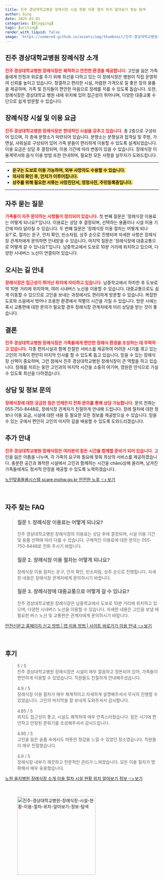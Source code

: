 ```yaml
---
title: 진주 경상대학교병원 장례식장 시설 현황 이용 절차 위치 알아보기 정보 탐색
author: bing
date: 2025-02-01
categories: [Blogging]
tags: [writing]
render_with_liquid: false
image: 'https://somered.github.io/assets/img/thumbnail/진주-경상대학교병원-장례식장-시설-현황-이용-절차-위치-알아보기-정보-탐색.webp'
---
```



<h2 id='진주 경상대학교병원 장례식장 소개'>진주 경상대학교병원 장례식장 소개</h2>

<p><b><span style="color: #ee2323;">진주 경상대학교병원 장례식장은 쾌적하고 안전한 환경을 제공합니다.</span></b> 고인을 잃은 가족들에게 안정과 위로를 주기 위해 최선을 다하고 있는 이 장례식장은 병원이 직접 운영하여 신뢰를 높이고 있습니다. 청결하고 편리한 시설, 저렴한 가격으로 질 좋은 장의 용품을 제공하며, 가족 및 친지들이 편안한 마음으로 장례를 치를 수 있도록 돕습니다. 또한, 장례식장은 경상대학교 병원 내에 위치해 있어 접근성이 뛰어나며, 다양한 대중교통 수단으로 쉽게 방문할 수 있습니다.</p>

<h2 id='시설 및 이용 요금'>장례식장 시설 및 이용 요금</h2>

<p><b><span style="color: #ee2323;">진주 경상대학교병원 장례식장은 현대적인 시설을 갖추고 있습니다.</span></b> 총 2층으로 구성되어 있으며, 각 층에 분향소가 마련되어 있습니다. 분향소는 분향실과 접객실 및 주방, 가면실, 샤워실로 구성되어 있어 가족 분들이 편리하게 이용할 수 있도록 설계되었습니다. 이용 요금은 상담 후 결정되며, 이용 기간에 따라 변동이 있을 수 있습니다. 장례식장 이용계약서와 음식 이용 방법 또한 안내하며, 필요한 모든 사항을 실무자가 도와드립니다.</p>

<hr />

<ul>
    <li><b><span style="background-color: #ffe066;">운구는 도보로 이용 가능하며, 외부 사망자도 수용할 수 있습니다.</span></b></li>
    <li><b><span style="background-color: #ffe066;">의사의 확인 후, 안치가 이루어집니다.</span></b></li>
    <li><b><span style="background-color: #ffe066;">상주를 위해 필요한 서류는 사망진단서, 영정사진, 주민등록증입니다.</span></b></li>
</ul>

<hr />

<h2 id='자주 묻는 질문'>자주 묻는 질문</h2>

<p><b><span style="color: #ee2323;">가족들이 자주 문의하는 사항들이 정리되어 있습니다.</span></b> 첫 번째 질문은 '장례식장 이용료는 어떻게 되나요?'입니다. 이용료는 상담 후 결정되며, 선택하는 용품이나 시설 이용 기간에 따라 달라질 수 있습니다. 두 번째 질문은 '장례식장 이용 절차는 어떻게 되나요?'로, 절차는 운구, 안치 확인, 빈소차림, 상주 순으로 진행되며 자세한 사항은 장례식장 관계자에게 문의하면 안내받을 수 있습니다. 마지막 질문은 '장례식장에 대중교통으로 어떻게 갈 수 있나요?'입니다. 남중학교에서 도보로 10분 거리에 위치하고 있으며, 다양한 시내버스 노선이 연결되어 있습니다.</p>

<h2 id='오시는 길'>오시는 길 안내</h2>

<p><b><span style="color: #ee2323;">장례식장은 접근성이 뛰어난 위치에 자리하고 있습니다.</span></b> 남중학교에서 하차한 후 도보로 약 10분 거리에 위치하며, 여러 시내버스 노선을 이용할 수 있습니다. 대중교통으로도 쉽게 이동할 수 있으므로 고인을 보내는 과정에서도 편리하게 방문할 수 있습니다. 복잡한 도로와 소음에서 벗어나 조용한 환경에서 작별의 시간을 가질 수 있습니다. 방문 시에는 혹시 교통편에 대한 문의가 필요할 경우 장례식장 관계자에게 미리 상담을 받는 것이 좋습니다.</p>

<h2 id='마무리'>결론</h2>

<p><b><span style="color: #ee2323;">진주 경상대학교병원 장례식장은 가족들에게 편안한 장례식 환경을 조성하는 데 주력하고 있습니다.</span></b> 각종 편의시설과 함께 친절한 서비스를 제공하여 어려운 시기를 겪고 있는 고인의 가족이 편안히 마지막 인사를 할 수 있도록 돕고 있습니다. 믿을 수 있는 장례식장 선택이 중요하며, 그런 점에서 진주 경상대학교병원 장례식장이 큰 역할을 하고 있습니다. 장례를 치르는 동안 고인과의 마지막 시간을 소중히 여기며, 영원한 안식으로 가실 수 있도록 최선을 다하겠습니다.</p>

<h2 id='정보 문의'>상담 및 정보 문의</h2>

<p><b><span style="color: #ee2323;">장례식장에 대한 궁금한 점은 언제든지 전화 문의를 통해 상담 가능합니다.</span></b> 문의 전화는 055-750-8448로, 장례식장 관계자가 친절하게 안내해 드립니다. 장례 절차에 대한 정보나 이용 요금, 시설에 대한 내용 등 필요한 모든 정보를 제공받으실 수 있습니다. 믿을 수 있는 곳에서 편안히 고인의 마지막 길을 배웅할 수 있도록 도와드리겠습니다.</p>

<h2 id='추가 안내'>추가 안내</h2>

<p><b><span style="color: #ee2323;">진주 경상대학교병원 장례식장은 여러분의 힘든 시간을 함께할 준비가 되어 있습니다.</span></b> 고인을 잃은 아픔을 나누며, 각 가족의 요구와 필요에 맞춰 최상의 서비스를 제공하겠습니다. 충분한 공간과 쾌적한 시설에서 고인과 함께하는 시간을 chânü상해 올리며, 남겨진 가족들에게도 정서적 안정을 제공할 수 있도록 노력하겠습니다.</p>


<p><a class="click-button" title="노인맞춤돌봄시스템 scare.mohw.go.kr 안전한 노후" href="https://somered.github.io/posts/%EB%85%B8%EC%9D%B8%EB%A7%9E%EC%B6%A4%EB%8F%8C%EB%B4%84%EC%8B%9C%EC%8A%A4%ED%85%9C-scare.mohw.go.kr-%EC%95%88%EC%A0%84%ED%95%9C-%EB%85%B8%ED%9B%84/" rel="dofollow">노인맞춤돌봄시스템 scare.mohw.go.kr 안전한 노후 👈 보기</a></p><br>
<h2 id='자주_찾는_FAQ'>자주 찾는 FAQ</h2>
<div itemscope="" itemtype="https://schema.org/FAQPage"> 
<blockquote> 
<div itemscope="" itemprop="mainEntity" itemtype="https://schema.org/Question"> 
<h3 itemprop="name">질문 1. 장례식장 이용료는 어떻게 되나요?</h3> 
<div itemscope="" itemprop="acceptedAnswer" itemtype="https://schema.org/Answer"> 
<span itemprop="text"> 
<p>진주 경상대학교병원 장례식장의 이용료는 상담 후에 결정되며, 시설 이용 기간 및 용품 선택에 따라 다를 수 있습니다. 구체적인 이용료에 대한 문의는 055-750-8448로 전화 주시기 바랍니다.</p> 
</span> 
</div> 
</div> 
<div itemscope="" itemprop="mainEntity" itemtype="https://schema.org/Question"> 
<h3 itemprop="name">질문 2. 장례식장 이용 절차는 어떻게 되나요?</h3> 
<div itemscope="" itemprop="acceptedAnswer" itemtype="https://schema.org/Answer"> 
<span itemprop="text"> 
<p>장례식장 이용 절차는 운구, 안치 확인, 빈소차림, 상주 순으로 진행됩니다. 자세한 내용은 장례식장 관계자에게 문의하시기 바랍니다.</p> 
</span> 
</div> 
</div> 
<div itemscope="" itemprop="mainEntity" itemtype="https://schema.org/Question"> 
<h3 itemprop="name">질문 3. 장례식장에 대중교통으로 어떻게 갈 수 있나요?</h3> 
<div itemscope="" itemprop="acceptedAnswer" itemtype="https://schema.org/Answer"> 
<span itemprop="text"> 
<p>진주 경상대학교병원 장례식장은 남중학교에서 도보로 10분 거리에 위치하고 있으며, 다양한 시내버스 노선을 이용할 수 있습니다. 자세한 내용은 고인을 보낼 때 필요한 버스 노선 및 교통편은 관계자에게 문의하시기 바랍니다.</p> 
</span> 
</div> 
</div> 
</blockquote> 
</div>
<p><a class="click-button" title="안전신문고 홈페이지 신고 방법 | 앱 이용 방법 | 사이트 바로가기 이용 안내" href="https://somered.github.io/posts/%EC%95%88%EC%A0%84%EC%8B%A0%EB%AC%B8%EA%B3%A0-%ED%99%88%ED%8E%98%EC%9D%B4%EC%A7%80-%EC%8B%A0%EA%B3%A0-%EB%B0%A9%EB%B2%95-%EC%95%B1-%EC%9D%B4%EC%9A%A9-%EB%B0%A9%EB%B2%95-%EC%82%AC%EC%9D%B4%ED%8A%B8-%EB%B0%94%EB%A1%9C%EA%B0%80%EA%B8%B0-%EC%9D%B4%EC%9A%A9-%EC%95%88%EB%82%B4/" rel="dofollow">안전신문고 홈페이지 신고 방법 | 앱 이용 방법 | 사이트 바로가기 이용 안내 👈 보기</a></p><br>
<h2 id='후기'>후기</h2>
<div itemscope itemtype="https://schema.org/Product">
  <blockquote>
  <div itemprop="review" itemscope itemtype="https://schema.org/Review">
      <div itemprop="reviewRating" itemscope itemtype="https://schema.org/Rating"> <span itemprop="ratingValue">5</span> / <span itemprop="bestRating">5</span> </div>
      <span itemprop="reviewBody">진주 경상대학교병원 장례식장은 시설이 매우 깔끔하고 정돈되어 있어, 가족들이 편안하게 이용할 수 있었습니다. 직원들도 친절하게 안내해주셨습니다.</span>
  </div>
  <br>
  <div itemprop="review" itemscope itemtype="https://schema.org/Review">
      <div itemprop="reviewRating" itemscope itemtype="https://schema.org/Rating"> <span itemprop="ratingValue">4.9</span> / <span itemprop="bestRating">5</span> </div>
      <span itemprop="reviewBody">장례식장 이용 절차가 매우 체계적이고 자세하게 설명해주셔서 무사히 진행할 수 있었습니다. 고인의 마지막을 잘 보내게 도와주셔서 감사합니다.</span>
  </div>
  <br>
  <div itemprop="review" itemscope itemtype="https://schema.org/Review">
      <div itemprop="reviewRating" itemscope itemtype="https://schema.org/Rating"> <span itemprop="ratingValue">4.85</span> / <span itemprop="bestRating">5</span> </div>
      <span itemprop="reviewBody">위치도 접근성이 좋고, 시설도 쾌적하여 매우 만족스러웠습니다. 힘든 시기에 편안하고 안정된 분위기를 조성해주셔서 감사드립니다.</span>
  </div>
  <br>
  <div itemprop="review" itemscope itemtype="https://schema.org/Review">
      <div itemprop="reviewRating" itemscope itemtype="https://schema.org/Rating"> <span itemprop="ratingValue">4.95</span> / <span itemprop="bestRating">5</span> </div>
      <span itemprop="reviewBody">고인을 잃은 슬픔 속에서도 따뜻한 정감을 느낄 수 있었던 장소였습니다. 직원들이 매우 친절했습니다.</span>
  </div>
  <br>
  <div itemprop="review" itemscope itemtype="https://schema.org/Review">
      <div itemprop="reviewRating" itemscope itemtype="https://schema.org/Rating"> <span itemprop="ratingValue">4.9</span> / <span itemprop="bestRating">5</span> </div>
      <span itemprop="reviewBody">장례식장 내부가 깨끗하고 전문적인 관리가 느껴졌습니다. 모든 이용 절차가 명확해서 매우 유용했습니다.</span>
  </div>
  </blockquote>
</div>
<p><a class="click-button" title="노원 을지병원 장례식장 소개 이용 절차 시설 현황 위치 알아보기 정보" href="https://somered.github.io/posts/%EB%85%B8%EC%9B%90-%EC%9D%84%EC%A7%80%EB%B3%91%EC%9B%90-%EC%9E%A5%EB%A1%80%EC%8B%9D%EC%9E%A5-%EC%86%8C%EA%B0%9C-%EC%9D%B4%EC%9A%A9-%EC%A0%88%EC%B0%A8-%EC%8B%9C%EC%84%A4-%ED%98%84%ED%99%A9-%EC%9C%84%EC%B9%98-%EC%95%8C%EC%95%84%EB%B3%B4%EA%B8%B0-%EC%A0%95%EB%B3%B4/" rel="dofollow">노원 을지병원 장례식장 소개 이용 절차 시설 현황 위치 알아보기 정보 👈 보기</a></p><br>
<figure class="image"><img src="https://somered.github.io/assets/img/thumbnail/진주-경상대학교병원-장례식장-시설-현황-이용-절차-위치-알아보기-정보-탐색.webp" alt="진주-경상대학교병원-장례식장-시설-현황-이용-절차-위치-알아보기-정보-탐색" width="256" height="256"></figure>
